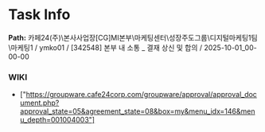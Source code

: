# Task Info

**Path:** 카페24(주)\본사사업장\[CG]MI본부\마케팅센터\성장주도그룹\디지털마케팅1팀\마케팅1 / ymko01 / [342548] 본부 내 소통 _ 결재 상신 및 합의 / 2025-10-01_00-00-00

### WIKI
- ["https://groupware.cafe24corp.com/groupware/approval/approval_document.php?approval_state=05&agreement_state=08&box=my&menu_idx=146&menu_depth=001004003"]

